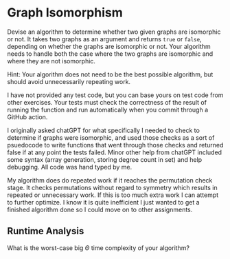 # Graph Isomorphism

Devise an algorithm to determine whether two given graphs are isomorphic or not.
It takes two graphs as an argument and returns `true` or `false`, depending on
whether the graphs are isomorphic or not. Your algorithm needs to handle both
the case where the two graphs are isomorphic and where they are not isomorphic.

Hint: Your algorithm does not need to be the best possible algorithm, but should
avoid unnecessarily repeating work.

I have not provided any test code, but you can base yours on test code from
other exercises. Your tests must check the correctness of the result of running
the function and run automatically when you commit through a GitHub action.

I originally asked chatGPT for what specifically I needed to check to determine if graphs were isomorphic, and used those checks as a sort of psuedocode to write functions that went through those checks and returned false if at any point the tests failed. Minor other help from chatGPT included some syntax (array generation, storing degree count in set) and help debugging. All code was hand typed by me.

My algorithm does do repeated work if it reaches the permutation check stage. It checks permutations without regard to symmetry which results in repeated or unnecessary work. If this is too much extra work I can attempt to further optimize. I know it is quite inefficient I just wanted to get a finished algorithm done so I could move on to other assignments.

## Runtime Analysis

What is the worst-case big $\Theta$ time complexity of your algorithm?
